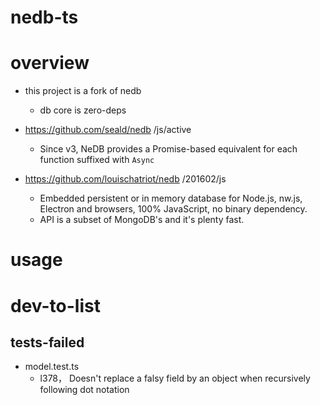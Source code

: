 # nedb-ts

# overview

- this project is a fork of nedb
  - db core is zero-deps

- https://github.com/seald/nedb /js/active
  - Since v3, NeDB provides a Promise-based equivalent for each function suffixed with `Async`

- https://github.com/louischatriot/nedb /201602/js
  - Embedded persistent or in memory database for Node.js, nw.js, Electron and browsers, 100% JavaScript, no binary dependency. 
  - API is a subset of MongoDB's and it's plenty fast.
# usage

# dev-to-list

## tests-failed
- model.test.ts
  - l378， Doesn't replace a falsy field by an object when recursively following dot notation
